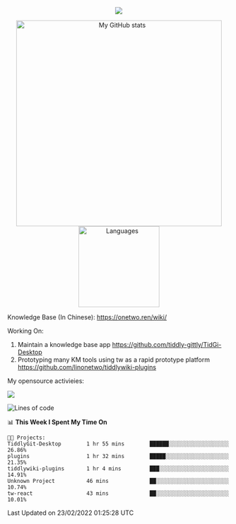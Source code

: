 <a href="https://github.com/linonetwo">
    <p align="center">
        <img src="https://github-profile-trophy.vercel.app/?username=linonetwo&column=7&theme=onedark"/>
    </p>
</a>
<a align="center" href="https://github.com/linonetwo">
  <p align="center">
    <img src="https://github-readme-stats.vercel.app/api?username=linonetwo&show_icons=true&count_private=true" alt="My GitHub stats" width="465"/>
    <img src="https://github-readme-stats.vercel.app/api/top-langs/?username=linonetwo&layout=compact&langs_count=10" alt="Languages" height="183">
  </p>
</a>

Knowledge Base (In Chinese): https://onetwo.ren/wiki/

Working On: 

1. Maintain a knowledge base app https://github.com/tiddly-gittly/TidGi-Desktop
1. Prototyping many KM tools using tw as a rapid prototype platform https://github.com/linonetwo/tiddlywiki-plugins

My opensource activieies:

![](https://visitor-badge.glitch.me/badge?page_id=linonetwo.linonetwo)

<!--START_SECTION:waka-->
![Lines of code](https://img.shields.io/badge/From%20Hello%20World%20I%27ve%20Written-2%20Million%20lines%20of%20code-blue)

📊 **This Week I Spent My Time On** 

```text
🐱‍💻 Projects: 
TiddlyGit-Desktop        1 hr 55 mins        ██████░░░░░░░░░░░░░░░░░░░   26.86% 
plugins                  1 hr 32 mins        █████░░░░░░░░░░░░░░░░░░░░   21.35% 
tiddlywiki-plugins       1 hr 4 mins         ███░░░░░░░░░░░░░░░░░░░░░░   14.91% 
Unknown Project          46 mins             ██░░░░░░░░░░░░░░░░░░░░░░░   10.74% 
tw-react                 43 mins             ██░░░░░░░░░░░░░░░░░░░░░░░   10.01%

```


 Last Updated on 23/02/2022 01:25:28 UTC
<!--END_SECTION:waka-->
